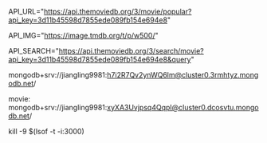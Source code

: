 <!-- # React + Vite

This template provides a minimal setup to get React working in Vite with HMR and some ESLint rules.

Currently, two official plugins are available:

- [@vitejs/plugin-react](https://github.com/vitejs/vite-plugin-react/blob/main/packages/plugin-react/README.md) uses [Babel](https://babeljs.io/) for Fast Refresh
- [@vitejs/plugin-react-swc](https://github.com/vitejs/vite-plugin-react-swc) uses [SWC](https://swc.rs/) for Fast Refresh -->

API_URL="https://api.themoviedb.org/3/movie/popular?api_key=3d11b45598d7855ede089fb154e694e8"

API_IMG="https://image.tmdb.org/t/p/w500/"

API_SEARCH="https://api.themoviedb.org/3/search/movie?api_key=3d11b45598d7855ede089fb154e694e8&query"

mongodb+srv://jiangling9981:h7i2R7Qv2ynWQ6lm@cluster0.3rmhtyz.mongodb.net/

movie:
mongodb+srv://jiangling9981:xyXA3Uvjpsq4QqpI@cluster0.dcosvtu.mongodb.net/

kill -9 $(lsof -t -i:3000)
